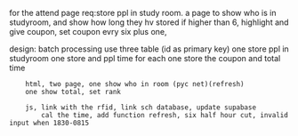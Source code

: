for the attend page
req:store ppl in study room. a page to show who is in studyroom, and show how long they hv stored
    if  higher than 6, highlight and give coupon, set coupon evry six plus one, 

design: batch processing
        use three table (id as primary key)
        one store ppl in studyroom
        one store and ppl time for each
        one store the coupon and total time

        html, two page, one show who in room (pyc net)(refresh)
        one show total, set rank

        js, link with the rfid, link sch database, update supabase
            cal the time, add function refresh, six half hour cut, invalid input when 1830-0815
